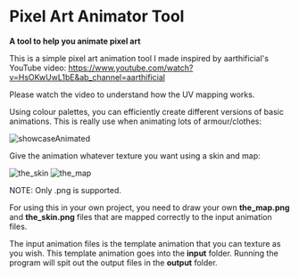 # Pixel Art Animator Tool

**A tool to help you animate pixel art**

This is a simple pixel art animation tool I made inspired by aarthificial's YouTube video: https://www.youtube.com/watch?v=HsOKwUwL1bE&ab_channel=aarthificial

Please watch the video to understand how the UV mapping works.

Using colour palettes, you can efficiently create different versions of basic animations. This is really use when animating lots of armour/clothes:

![showcaseAnimated](https://github.com/Xiaoyu42tan/Pixel-Art-Animator/assets/114973467/60a9f537-5e2b-48fb-aa4f-38fb438ba18a)

Give the animation whatever texture you want using a skin and map:

![the_skin](https://github.com/Xiaoyu42tan/Pixel-Art-Animator/assets/114973467/10d41747-070e-49ba-9649-9229dcb62d8f)
![the_map](https://github.com/Xiaoyu42tan/Pixel-Art-Animator/assets/114973467/2eadb8fd-813b-4261-9da8-e917caf8fd33)

NOTE: Only .png is supported.

For using this in your own project, you need to draw your own **the_map.png** and **the_skin.png** files that are mapped correctly to the input animation files. 

The input animation files is the template animation that you can texture as you wish. This template animation goes into the **input** folder. Running the program will spit out the output files in the **output** folder.


